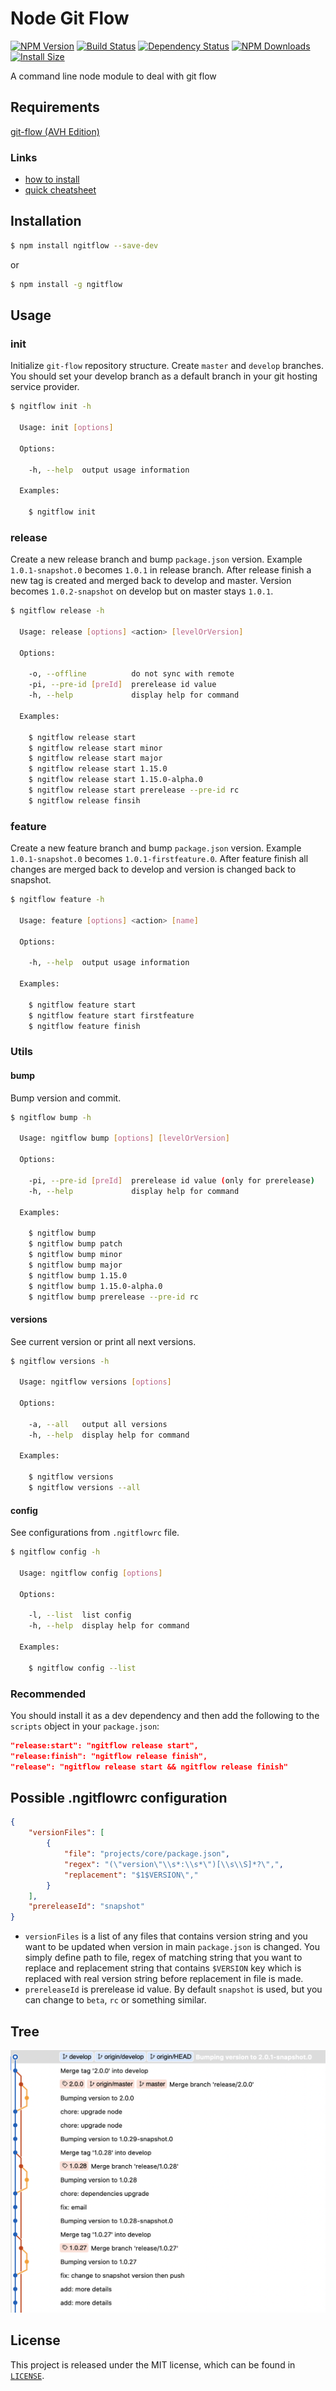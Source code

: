 # Node Git Flow

[![NPM Version](https://badge.fury.io/js/ngitflow.svg)](https://www.npmjs.com/package/ngitflow)
[![Build Status](https://travis-ci.org/xbranch/ngitflow.svg?branch=develop)](https://travis-ci.org/xbranch/ngitflow)
[![Dependency Status](https://david-dm.org/xbranch/ngitflow.svg)](https://david-dm.org/xbranch/ngitflow)
[![NPM Downloads](https://img.shields.io/npm/dm/ngitflow.svg?style=flat)](https://npmcharts.com/compare/ngitflow?minimal=true)
[![Install Size](https://packagephobia.now.sh/badge?p=ngitflow)](https://packagephobia.now.sh/result?p=ngitflow)

A command line node module to deal with git flow

## Requirements

[git-flow (AVH Edition)](https://github.com/petervanderdoes/gitflow-avh)

### Links

- [how to install](https://github.com/petervanderdoes/gitflow-avh/wiki/Installation)
- [quick cheatsheet](http://danielkummer.github.io/git-flow-cheatsheet/)

## Installation

```bash
$ npm install ngitflow --save-dev
```

or

```bash
$ npm install -g ngitflow
```

## Usage

### init

Initialize `git-flow` repository structure. Create `master` and `develop` branches. You should set your develop branch
as a default branch in your git hosting service provider.

```bash
$ ngitflow init -h

  Usage: init [options]

  Options:

    -h, --help  output usage information

  Examples:

    $ ngitflow init
```

### release

Create a new release branch and bump `package.json` version. Example `1.0.1-snapshot.0` becomes `1.0.1` in release
branch. After release finish a new tag is created and merged back to develop and master. Version
becomes `1.0.2-snapshot` on develop but on master stays `1.0.1`.

```bash
$ ngitflow release -h

  Usage: release [options] <action> [levelOrVersion]

  Options:
    
    -o, --offline          do not sync with remote
    -pi, --pre-id [preId]  prerelease id value
    -h, --help             display help for command

  Examples:

    $ ngitflow release start
    $ ngitflow release start minor
    $ ngitflow release start major
    $ ngitflow release start 1.15.0
    $ ngitflow release start 1.15.0-alpha.0
    $ ngitflow release start prerelease --pre-id rc
    $ ngitflow release finsih
```

### feature

Create a new feature branch and bump `package.json` version. Example `1.0.1-snapshot.0` becomes `1.0.1-firstfeature.0`.
After feature finish all changes are merged back to develop and version is changed back to snapshot.

```bash
$ ngitflow feature -h

  Usage: feature [options] <action> [name]

  Options:

    -h, --help  output usage information

  Examples:

    $ ngitflow feature start
    $ ngitflow feature start firstfeature
    $ ngitflow feature finish
```

### Utils

#### bump

Bump version and commit.

```bash
$ ngitflow bump -h

  Usage: ngitflow bump [options] [levelOrVersion]

  Options:

    -pi, --pre-id [preId]  prerelease id value (only for prerelease)
    -h, --help             display help for command

  Examples:

    $ ngitflow bump
    $ ngitflow bump patch
    $ ngitflow bump minor
    $ ngitflow bump major
    $ ngitflow bump 1.15.0
    $ ngitflow bump 1.15.0-alpha.0
    $ ngitflow bump prerelease --pre-id rc
```

#### versions

See current version or print all next versions.

```bash
$ ngitflow versions -h

  Usage: ngitflow versions [options]

  Options:

    -a, --all   output all versions
    -h, --help  display help for command

  Examples:

    $ ngitflow versions
    $ ngitflow versions --all
```

#### config

See configurations from `.ngitflowrc` file.

```bash
$ ngitflow config -h

  Usage: ngitflow config [options]

  Options:

    -l, --list  list config
    -h, --help  display help for command

  Examples:

    $ ngitflow config --list
```

### Recommended

You should install it as a dev dependency and then add the following to the `scripts` object in your `package.json`:

```json
"release:start": "ngitflow release start",
"release:finish": "ngitflow release finish",
"release": "ngitflow release start && ngitflow release finish"
```

## Possible .ngitflowrc configuration

```json
{
    "versionFiles": [
        {
            "file": "projects/core/package.json",
            "regex": "(\"version\"\\s*:\\s*\")[\\s\\S]*?\",",
            "replacement": "$1$VERSION\","
        }
    ],
    "prereleaseId": "snapshot"
}
```

- `versionFiles` is a list of any files that contains version string and you want to be updated when version in
  main `package.json` is changed. You simply define path to file, regex of matching string that you want to replace and
  replacement string that contains `$VERSION` key which is replaced with real version string before replacement in file
  is made.
- `prereleaseId` is prerelease id value. By default `snapshot` is used, but you can change to `beta`, `rc` or something
  similar.

## Tree

![Tree](tree.png)

## License

This project is released under the MIT license, which can be found in [`LICENSE`](LICENSE).
